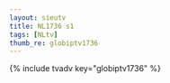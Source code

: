 ```yaml
--- 
layout: sieutv
title: NL1736 s1
tags: [NLtv]
thumb_re: globiptv1736
---
```

{% include tvadv key="globiptv1736" %} 
